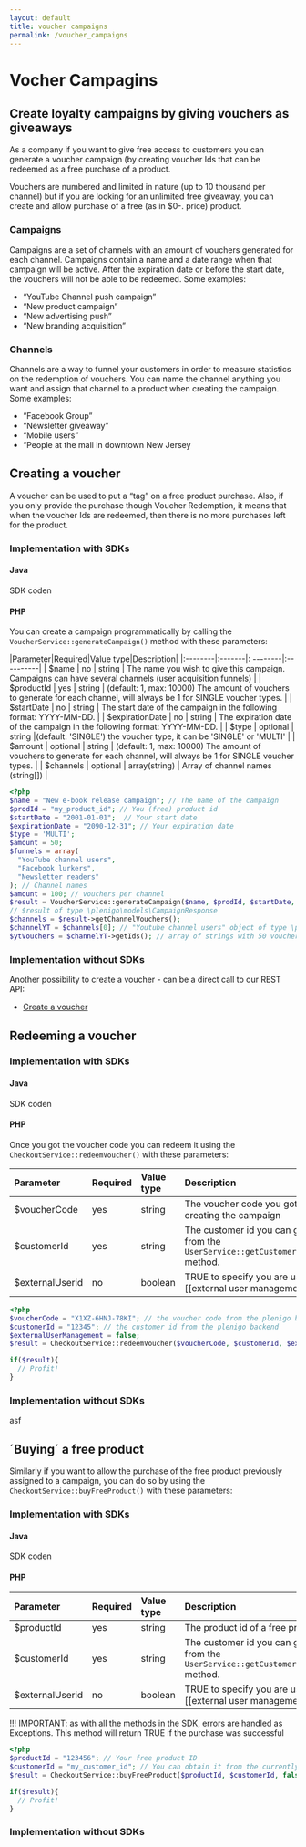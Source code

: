 ```yaml
---
layout: default
title: voucher campaigns
permalink: /voucher_campaigns
---
```

# Vocher Campagins

## Create loyalty campaigns by giving vouchers as giveaways

As a company if you want to give free access to customers you can generate a voucher campaign (by creating voucher Ids that can be redeemed as a free purchase of a product.

Vouchers are numbered and limited in nature (up to 10 thousand per channel) but if you are looking for an unlimited free giveaway, you can create and allow purchase of a free (as in $0-. price) product.

### Campaigns 

Campaigns are a set of channels with an amount of vouchers generated for each channel. Campaigns contain a name and a date range when that campaign will be active. After the expiration date or before the start date, the vouchers will not be able to be redeemed. Some examples:

* “YouTube Channel push campaign”
* “New product campaign”
* “New advertising push”
* “New branding acquisition”

### Channels

Channels are a way to funnel your customers in order to measure statistics on the redemption of vouchers. You can name the channel anything you want and assign that channel to a product when creating the campaign. Some examples:

* “Facebook Group”
* “Newsletter giveaway”
* “Mobile users”
* “People at the mall in downtown New Jersey

## Creating a voucher

A voucher can be used to put a “tag” on a free product purchase. Also, if you only provide the purchase though Voucher Redemption, it means that when the voucher Ids are redeemed, then there is no more purchases left for the product.


### Implementation with SDKs

#### Java
SDK coden


#### PHP

You can create a campaign programmatically by calling the `VoucherService::generateCampaign()` method with these parameters:


|Parameter|Required|Value type|Description|
|:--------|:-------|: --------|:----------|
| $name     | no     | string         | The name you wish to give this campaign. Campaigns can have several channels (user acquisition funnels) |
| $productId     | yes     | string         | (default: 1, max: 10000) The amount of vouchers to generate for each channel, will always be 1 for SINGLE voucher types. |
| $startDate     | no     | string         | The start date of the campaign in the following format: YYYY-MM-DD. |
| $expirationDate     | no     | string         | The expiration date of the campaign in the following format: YYYY-MM-DD. |
| $type     | optional     | string         |(default: 'SINGLE') the voucher type, it can be 'SINGLE' or 'MULTI' |
| $amount     | optional     | string         | (default: 1, max: 10000) The amount of vouchers to generate for each channel, will always be 1 for SINGLE voucher types. |
| $channels     | optional     | array(string)         | Array of channel names (string[]) |

```php
<?php
$name = "New e-book release campaign"; // The name of the campaign
$prodId = "my_product_id"; // You (free) product id
$startDate = "2001-01-01";  // Your start date
$expirationDate = "2090-12-31"; // Your expiration date
$type = 'MULTI'; 
$amount = 50;
$funnels = array(
  "YouTube channel users",
  "Facebook lurkers",
  "Newsletter readers"
); // Channel names
$amount = 100; // vouchers per channel
$result = VoucherService::generateCampaign($name, $prodId, $startDate, $expirationDate, $type, $amount, $funnels);
// $result of type \plenigo\models\CampaignResponse
$channels = $result->getChannelVouchers();
$channelYT = $channels[0]; // "Youtube channel users" object of type \plenigo\models\ChannelVouchers
$ytVouchers = $channelYT->getIds(); // array of strings with 50 voucher ids
```

### Implementation without SDKs

Another possibility to create a voucher - can be a direct call to our REST API:

* [Create a voucher](https://api.plenigo.com/#!/voucher/createVoucher)


## Redeeming a voucher 


### Implementation with SDKs

#### Java

SDK coden

#### PHP

Once you got the voucher code you can redeem it using the `CheckoutService::redeemVoucher()` with these parameters:


|Parameter|Required|Value type|Description|
|:--------|:-------|:---------|:----------|
| $voucherCode     | yes     | string         | The voucher code you got when creating the campaign |
| $customerId     | yes     | string         | The customer id you can get from the `UserService::getCustomerInfo()` method. |
| $externalUserid     | no     | boolean         | TRUE to specify you are using [[external user management|UserManagement]] |

```php
<?php
$voucherCode = "X1XZ-6HNJ-78KI"; // the voucher code from the plenigo backend
$customerId = "12345"; // the customer id from the plenigo backend
$externalUserManagement = false;
$result = CheckoutService::redeemVoucher($voucherCode, $customerId, $externalUserManagement);

if($result){
  // Profit!
}
```

### Implementation without SDKs

asf

## ´Buying´ a free product

Similarly if you want to allow the purchase of the free product previously assigned to a campaign, you can do so by using the `CheckoutService::buyFreeProduct()` with these parameters:


### Implementation with SDKs

#### Java
SDK coden

#### PHP

|Parameter|Required|Value type|Description|
|:--------|:-------|:---------|:----------|
| $productId     | yes     | string         | The product id of a free product |
| $customerId     | yes     | string         | The customer id you can get from the `UserService::getCustomerInfo()` method. |
| $externalUserid     | no     | boolean         | TRUE to specify you are using [[external user management|UserManagement]] |

!!! IMPORTANT: as with all the methods in the SDK, errors are handled as Exceptions. This method will return TRUE if the purchase was successful

```php
<?php
$productId = "123456"; // Your free product ID 
$customerId = "my_customer_id"; // You can obtain it from the currently logged in user or external customer management
$result = CheckoutService::buyFreeProduct($productId, $customerId, false);

if($result){
  // Profit!
}
```

### Implementation without SDKs



